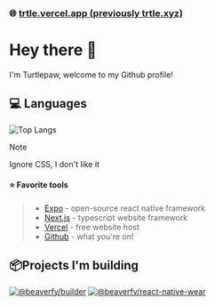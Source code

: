 ### 🌐 [trtle.vercel.app (previously trtle.xyz)](https://trtle.vercel.app)

# Hey there 👋

I'm Turtlepaw, welcome to my Github profile!

## 💻 Languages

![Top Langs](https://github-readme-stats.vercel.app/api/top-langs/?username=turtlepaw&layout=compact&theme=dark)

> [!NOTE]
> Ignore CSS, I don't like it

#### ⭐ Favorite tools

> - [Expo](https://expo.dev/) - open-source react native framework
> - [Next.js](https://nextjs.org/) - typescript website framework
> - [Vercel](https://vercel.com/) - free website host
> - [Github](https://github.com/) - what you're on!

## 📦Projects I'm building

[![@beaverfy/builder](https://github-readme-stats.vercel.app/api/pin/?username=beaverfy&repo=builder&theme=dark)](https://github.com/beaverfy/builder/)
[![@beaverfy/react-native-wear](https://github-readme-stats.vercel.app/api/pin/?username=beaverfy&repo=react-native-wear&theme=dark)](https://github.com/beaverfy/react-native-wear/)
